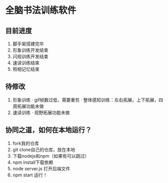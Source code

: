 # 全脑书法训练软件
## 目前进度
1. 脚手架搭建完毕
2. 形象训练开发结束
3. 闪视训练开发结束
4. 速读训练结束
5. 照相记忆结束


## 待修改
1. 形象训练
  · gif帧数过低，需要重剪
  · 整体感知训练：左右拓展，上下拓展，四周拓展功能未做
2. 速读训练
  · 视野拓展功能未做


## 协同之道，如何在本地运行？
1. fork我的仓库
2. git clone自己的仓库，放在本地
3. 下载nodejs和npm（如果有可以跳过）
4. npm install下载依赖
5. node server.js 打开后端文件
6. npm start 运行！
